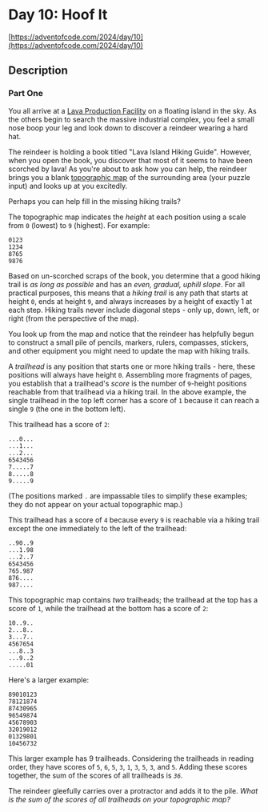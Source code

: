 # Day 10: Hoof It

[https://adventofcode.com/2024/day/10](https://adventofcode.com/2024/day/10)

## Description

### Part One

You all arrive at a [Lava Production Facility](https://adventofcode.com/2023/day/15) on a floating island in the sky. As
the others begin to search the massive industrial complex, you feel a small nose boop your leg and look down to discover
a <span title="i knew you would come back">reindeer</span> wearing a hard hat.

The reindeer is holding a book titled "Lava Island Hiking Guide". However, when you open the book, you discover that
most of it seems to have been scorched by lava! As you're about to ask how you can help, the reindeer brings you a
blank [topographic map](https://en.wikipedia.org/wiki/Topographic_map) of the surrounding area (your puzzle input) and
looks up at you excitedly.

Perhaps you can help fill in the missing hiking trails?

The topographic map indicates the _height_ at each position using a scale from `0` (lowest) to `9` (highest). For
example:

    0123
    1234
    8765
    9876

Based on un-scorched scraps of the book, you determine that a good hiking trail is _as long as possible_ and has an
_even, gradual, uphill slope_. For all practical purposes, this means that a _hiking trail_ is any path that starts at
height `0`, ends at height `9`, and always increases by a height of exactly 1 at each step. Hiking trails never include
diagonal steps - only up, down, left, or right (from the perspective of the map).

You look up from the map and notice that the reindeer has helpfully begun to construct a small pile of pencils, markers,
rulers, compasses, stickers, and other equipment you might need to update the map with hiking trails.

A _trailhead_ is any position that starts one or more hiking trails - here, these positions will always have height `0`.
Assembling more fragments of pages, you establish that a trailhead's _score_ is the number of `9`\-height positions
reachable from that trailhead via a hiking trail. In the above example, the single trailhead in the top left corner has
a score of `1` because it can reach a single `9` (the one in the bottom left).

This trailhead has a score of `2`:

    ...0...
    ...1...
    ...2...
    6543456
    7.....7
    8.....8
    9.....9

(The positions marked `.` are impassable tiles to simplify these examples; they do not appear on your actual topographic
map.)

This trailhead has a score of `4` because every `9` is reachable via a hiking trail except the one immediately to the
left of the trailhead:

    ..90..9
    ...1.98
    ...2..7
    6543456
    765.987
    876....
    987....

This topographic map contains _two_ trailheads; the trailhead at the top has a score of `1`, while the trailhead at the
bottom has a score of `2`:

    10..9..
    2...8..
    3...7..
    4567654
    ...8..3
    ...9..2
    .....01

Here's a larger example:

    89010123
    78121874
    87430965
    96549874
    45678903
    32019012
    01329801
    10456732

This larger example has 9 trailheads. Considering the trailheads in reading order, they have scores of `5`, `6`, `5`,
`3`, `1`, `3`, `5`, `3`, and `5`. Adding these scores together, the sum of the scores of all trailheads is _`36`_.

The reindeer gleefully carries over a protractor and adds it to the pile. _What is the sum of the scores of all
trailheads on your topographic map?_
